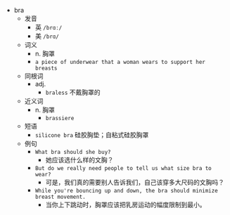 - bra
  - 发音
    - 英 `/brɑː/`
    - 美 `/brɑ/`
  - 词义
    - n. 胸罩
    - `a piece of underwear that a woman wears to support her breasts`
  - 同根词
    - adj.
      - `braless` 不戴胸罩的
  - 近义词
    - n. 胸罩
      - `brassiere`
  - 短语
    - `silicone bra` 硅胶胸垫；自粘式硅胶胸罩 
  - 例句
    - `What bra should she buy?`
      - 她应该选什么样的文胸？
    - `But do we really need people to tell us what size bra to wear?`
      - 可是，我们真的需要别人告诉我们，自己该穿多大尺码的文胸吗？
    - `While you're bouncing up and down, the bra should minimize breast movement.`
      - 当你上下跳动时，胸罩应该把乳房运动的幅度限制到最小。

